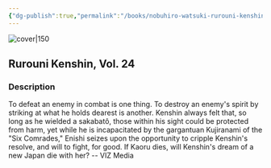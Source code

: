 ```yaml
---
{"dg-publish":true,"permalink":"/books/nobuhiro-watsuki-rurouni-kenshin-vol-24/","title":"\"Rurouni Kenshin, Vol. 24\"","tags":["manga","Fantasy"]}
---
```




![cover|150](http://books.google.com/books/content?id=2e7wAQAAQBAJ&printsec=frontcover&img=1&zoom=1&source=gbs_api)

## Rurouni Kenshin, Vol. 24

### Description

To defeat an enemy in combat is one thing. To destroy an enemy's spirit by striking at what he holds dearest is another. Kenshin always felt that, so long as he wielded a sakabatô, those within his sight could be protected from harm, yet while he is incapacitated by the gargantuan Kujiranami of the "Six Comrades," Enishi seizes upon the opportunity to cripple Kenshin's resolve, and will to fight, for good. If Kaoru dies, will Kenshin's dream of a new Japan die with her? -- VIZ Media
```